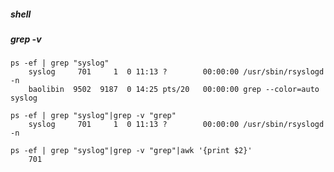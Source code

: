 
##### shell
    

##### grep -v
    ps -ef | grep "syslog"
        syslog     701     1  0 11:13 ?        00:00:00 /usr/sbin/rsyslogd -n
        baolibin  9502  9187  0 14:25 pts/20   00:00:00 grep --color=auto syslog

    ps -ef | grep "syslog"|grep -v "grep"
        syslog     701     1  0 11:13 ?        00:00:00 /usr/sbin/rsyslogd -n

    ps -ef | grep "syslog"|grep -v "grep"|awk '{print $2}'
        701
